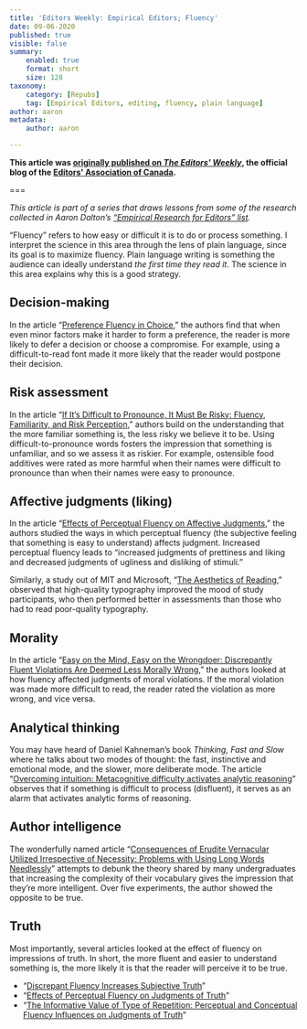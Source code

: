 ```yaml
---
title: 'Editors Weekly: Empirical Editors; Fluency'
date: 09-06-2020
published: true
visible: false
summary:
    enabled: true
    format: short
    size: 128
taxonomy:
    category: [Repubs]
    tag: [Empirical Editors, editing, fluency, plain language]
author: aaron
metadata:
    author: aaron

---
```


**This article was [originally published on *The Editors' Weekly*](http://blog.editors.ca/?p=6662), the official blog of the [Editors' Association of Canada](http://editors.ca).**

===

<p style="font-style: italic">This article is part of a series that draws lessons from some of the research collected in Aaron Dalton’s <a href="https://aarondalton.ca/empiricaleditors">“Empirical Research for Editors” list</a>.</p>

“Fluency” refers to how easy or difficult it is to do or process something. I interpret the science in this area through the lens of plain language, since its goal is to maximize fluency. Plain language writing is something the audience can ideally understand *the first time they read it*. The science in this area explains why this is a good strategy.

## Decision-making

In the article “[Preference Fluency in Choice](https://journals.sagepub.com/doi/10.1509/jmkr.44.3.347),” the authors find that when even minor factors make it harder to form a preference, the reader is more likely to defer a decision or choose a compromise. For example, using a difficult-to-read font made it more likely that the reader would postpone their decision.

## Risk assessment

In the article “[If It’s Difficult to Pronounce, It Must Be Risky: Fluency, Familiarity, and Risk Perception](https://dx.doi.org/10.1111/j.1467-9280.2009.02267.x),” authors build on the understanding that the more familiar something is, the less risky we believe it to be. Using difficult-to-pronounce words fosters the impression that something is unfamiliar, and so we assess it as riskier. For example, ostensible food additives were rated as more harmful when their names were difficult to pronounce than when their names were easy to pronounce.

## Affective judgments (liking)

In the article “[Effects of Perceptual Fluency on Affective Judgments](https://dx.doi.org/10.1111/1467-9280.00008),” the authors studied the ways in which perceptual fluency (the subjective feeling that something is easy to understand) affects judgment. Increased perceptual fluency leads to “increased judgments of prettiness and liking and decreased judgments of ugliness and disliking of stimuli.”

Similarly, a study out of MIT and Microsoft, “[The Aesthetics of Reading](http://affect.media.mit.edu/pdfs/05.larson-picard.pdf),” observed that high-quality typography improved the mood of study participants, who then performed better in assessments than those who had to read poor-quality typography.

## Morality

In the article “[Easy on the Mind, Easy on the Wrongdoer: Discrepantly Fluent Violations Are Deemed Less Morally Wrong](https://dx.doi.org/10.1016/j.cognition.2009.06.001),” the authors looked at how fluency affected judgments of moral violations. If the moral violation was made more difficult to read, the reader rated the violation as more wrong, and vice versa.

## Analytical thinking

You may have heard of Daniel Kahneman’s book *Thinking, Fast and Slow* where he talks about two modes of thought: the fast, instinctive and emotional mode, and the slower, more deliberate mode. The article “[Overcoming intuition: Metacognitive difficulty activates analytic reasoning](https://dx.doi.org/10.1037/0096-3445.136.4.569)” observes that if something is difficult to process (disfluent), it serves as an alarm that activates analytic forms of reasoning.

## Author intelligence

The wonderfully named article “[Consequences of Erudite Vernacular Utilized Irrespective of Necessity: Problems with Using Long Words Needlessly](https://dx.doi.org/10.1002/acp.1178)” attempts to debunk the theory shared by many undergraduates that increasing the complexity of their vocabulary gives the impression that they’re more intelligent. Over five experiments, the author showed the opposite to be true.

## Truth

Most importantly, several articles looked at the effect of fluency on impressions of truth. In short, the more fluent and easier to understand something is, the more likely it is that the reader will perceive it to be true.

* “[Discrepant Fluency Increases Subjective Truth](https://dx.doi.org/10.1016/j.jesp.2007.04.005)”
* “[Effects of Perceptual Fluency on Judgments of Truth](https://dx.doi.org/10.1006/ccog.1999.0386)”
* “[The Informative Value of Type of Repetition: Perceptual and Conceptual Fluency Influences on Judgments of Truth](https://www.sciencedirect.com/science/article/abs/pii/S1053810017300879?via%3Dihub)”
